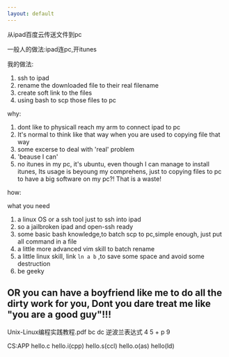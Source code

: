 ```yaml
---
layout: default
---
```


从ipad百度云传送文件到pc

一般人的做法:ipad连pc,开itunes

我的做法:

1. ssh to ipad
2. rename the downloaded file to their real filename
3. create soft link to the files
4. using bash to scp those files to pc

why:

1. dont like to physicall reach my arm to connect ipad to pc
2. It's normal to think like that way when you are used to copying file that way
3. some excerse to deal with 'real' problem
4. 'beause I can'
5. no itunes in my pc, it's ubuntu, even though I can manage to install itunes, Its usage is beyoung my comprehens, just to copying files to pc to have a big software on my pc?! That is a waste!

how:

what you need

1. a linux OS or a ssh tool just to ssh into ipad
2. so a jailbroken ipad and open-ssh ready
3. some basic bash knowledge,to batch scp to pc,simple enough, just put all command in a file
4. a little more advanced vim skill to batch rename
5. a little linux skill, link `ln a b` ,to save some space and avoid some destruction
6. be geeky

OR you can have a boyfriend like me to do all the dirty work for you, Dont you dare treat me like "you are a good guy"!!!
------

Unix-Linux编程实践教程.pdf
bc  dc 逆波兰表达式 4 5 + p 9

CS:APP   hello.c    hello.i(cpp) hello.s(ccl)   hello.o(as) hello(ld)
